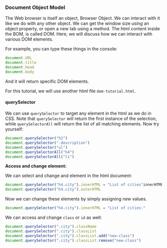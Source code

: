 ### Document Object Model 

The Web browser is itself an object, Browser Object. We can interact with it like we do with any other object. We can get the window size using an object property, or open a new tab using a method. The html content inside the BOM, is called DOM. Here, we will discuss how we can interact with various DOM elements. 

For example, you can type these things in the console: 
```js 
document.URL 
document.title 
document.head 
document.body 
``` 
And it will return specific DOM elements. 

For this tutorial, we will use another html file `dom-tutorial.html`. 

#### querySelector 

We can use `querySelector` to target any element in the html as we do in CSS. Note that `querySelector` will return the first instance of the selection, while `querySelectorAll` will return the list of all matching elements. Now try yourself: 
```js 
document.querySelector("h2")
document.querySelector(".description") 
document.querySelector("ul")
document.querySelectorAll("h4") 
document.querySelectorAll("li")
``` 

**Access and change element:** 

We can select and change and element in the html document: 
```js 
document.querySelector("h4.city").innerHTML = "List of cities"innerHTML 
document.querySelector("h4.city").outerHTML 
``` 

Now we can change these elements by simply assigning new values. 
```js 
document.querySelector("h4.city").innerHTML = "List of cities:"
```

We can access and change `class` or `id` as well: 
```js 
document.querySelector(".city").className 
document.querySelector(".city").classList 
document.querySelector(".city").classList.add("new-class") 
document.querySelector(".city").classList.remove("new-class")
```
